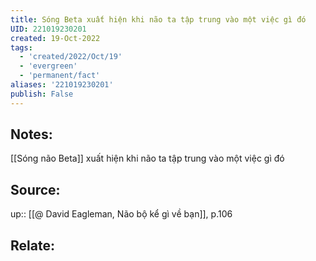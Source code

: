 ```yaml
---
title: Sóng Beta xuất hiện khi não ta tập trung vào một việc gì đó
UID: 221019230201
created: 19-Oct-2022
tags:
  - 'created/2022/Oct/19'
  - 'evergreen'
  - 'permanent/fact'
aliases: '221019230201'
publish: False
---
```

## Notes:
[[Sóng não Beta]] xuất hiện khi não ta tập trung vào một việc gì đó

## Source:
up:: [[@ David Eagleman, Não bộ kể gì về bạn]], p.106

## Relate:

